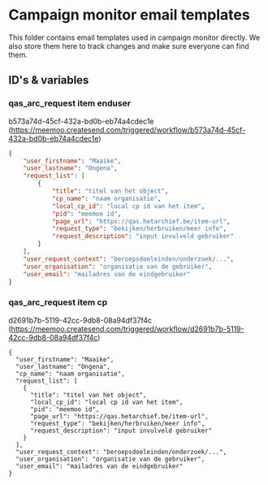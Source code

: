 # Campaign monitor email templates

This folder contains email templates used in campaign monitor directly. We also store them here to track changes and make sure everyone can find them.

## ID's & variables

### qas_arc_request item enduser

b573a74d-45cf-432a-bd0b-eb74a4cdec1e (https://meemoo.createsend.com/triggered/workflow/b573a74d-45cf-432a-bd0b-eb74a4cdec1e)

```json
{
	"user_firstname": "Maaike",
	"user_lastname": "Ongena",
	"request_list": [
		{
			"title": "titel van het object",
			"cp_name": "naam organisatie",
			"local_cp_id": "local cp id van het item",
			"pid": "meemoo id",
			"page_url": "https://qas.hetarchief.be/item-url",
			"request_type": "bekijken/herbruiken/meer info",
			"request_description": "input invulveld gebruiker"
		}
	],
	"user_request_context": "beroepsdoeleinden/onderzoek/...",
	"user_organisation": "organisatie van de gebruiker",
	"user_email": "mailadres van de eindgebruiker"
}

```

### qas_arc_request item cp

d2691b7b-5119-42cc-9db8-08a94df37f4c (https://meemoo.createsend.com/triggered/workflow/d2691b7b-5119-42cc-9db8-08a94df37f4c)

```jsob
{
  "user_firstname": "Maaike",
  "user_lastname": "Ongena",
  "cp_name": "naam organisatie",
  "request_list": [
    {
      "title": "titel van het object",
      "local_cp_id": "local cp id van het item",
      "pid": "meemoo id",
      "page_url": "https://qas.hetarchief.be/item-url",
      "request_type": "bekijken/herbruiken/meer info",
      "request_description": "input invulveld gebruiker"
    }
  ],
  "user_request_context": "beroepsdoeleinden/onderzoek/...",
  "user_organisation": "organisatie van de gebruiker",
  "user_email": "mailadres van de eindgebruiker"
}
```

